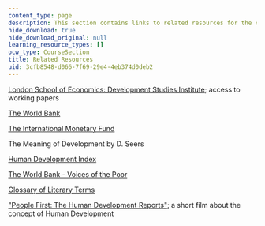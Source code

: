 ```yaml
---
content_type: page
description: This section contains links to related resources for the course.
hide_download: true
hide_download_original: null
learning_resource_types: []
ocw_type: CourseSection
title: Related Resources
uid: 3cfb8548-d066-7f69-29e4-4eb374d0deb2
---
```


[London School of Economics: Development Studies Institute](https://www.lse.ac.uk/study-at-lse/Graduate/degree-programmes-2021/MSc-Development-Studies); access to working papers

[The World Bank](http://www.worldbank.org/)

[The International Monetary Fund](http://www.imf.org/external/index.htm)

The Meaning of Development by D. Seers

[Human Development Index](http://hdr.undp.org/en/statistics/)

[The World Bank - Voices of the Poor](https://documents.worldbank.org/en/publication/documents-reports/documentdetail/131441468779067441/voices-of-the-poor-can-anyone-hear-us)

[Glossary of Literary Terms](http://www.gale.cengage.com/free_resources/glossary/index.htm)

["People First: The Human Development Reports"](http://hdr.undp.org/en/humandev/); a short film about the concept of Human Development